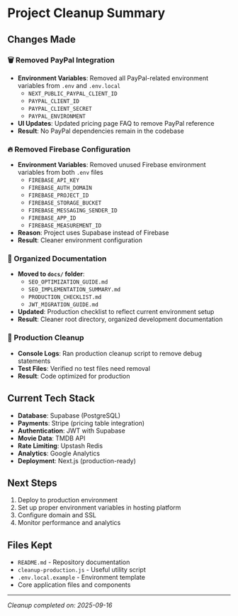 # Project Cleanup Summary

## Changes Made

### 🗑️ Removed PayPal Integration
- **Environment Variables**: Removed all PayPal-related environment variables from `.env` and `.env.local`
  - `NEXT_PUBLIC_PAYPAL_CLIENT_ID`
  - `PAYPAL_CLIENT_ID`
  - `PAYPAL_CLIENT_SECRET`
  - `PAYPAL_ENVIRONMENT`
- **UI Updates**: Updated pricing page FAQ to remove PayPal reference
- **Result**: No PayPal dependencies remain in the codebase

### 🔥 Removed Firebase Configuration
- **Environment Variables**: Removed unused Firebase environment variables from both `.env` files
  - `FIREBASE_API_KEY`
  - `FIREBASE_AUTH_DOMAIN`
  - `FIREBASE_PROJECT_ID`
  - `FIREBASE_STORAGE_BUCKET`
  - `FIREBASE_MESSAGING_SENDER_ID`
  - `FIREBASE_APP_ID`
  - `FIREBASE_MEASUREMENT_ID`
- **Reason**: Project uses Supabase instead of Firebase
- **Result**: Cleaner environment configuration

### 📁 Organized Documentation
- **Moved to `docs/` folder**:
  - `SEO_OPTIMIZATION_GUIDE.md`
  - `SEO_IMPLEMENTATION_SUMMARY.md`
  - `PRODUCTION_CHECKLIST.md`
  - `JWT_MIGRATION_GUIDE.md`
- **Updated**: Production checklist to reflect current environment setup
- **Result**: Cleaner root directory, organized development documentation

### 🧹 Production Cleanup
- **Console Logs**: Ran production cleanup script to remove debug statements
- **Test Files**: Verified no test files need removal
- **Result**: Code optimized for production

## Current Tech Stack
- **Database**: Supabase (PostgreSQL)
- **Payments**: Stripe (pricing table integration)
- **Authentication**: JWT with Supabase
- **Movie Data**: TMDB API
- **Rate Limiting**: Upstash Redis
- **Analytics**: Google Analytics
- **Deployment**: Next.js (production-ready)

## Next Steps
1. Deploy to production environment
2. Set up proper environment variables in hosting platform
3. Configure domain and SSL
4. Monitor performance and analytics

## Files Kept
- `README.md` - Repository documentation
- `cleanup-production.js` - Useful utility script
- `.env.local.example` - Environment template
- Core application files and components

---
*Cleanup completed on: 2025-09-16*
